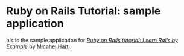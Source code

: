 # Ruby on Rails Tutorial: sample application

his is the sample application for
[*Ruby on Rails tutorial: Learn Rails by Example*](http://railstutorial.org/)
by [Micahel Hartl](http://micahelhartl.com/).
